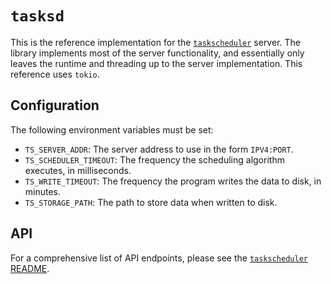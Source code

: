 # `tasksd`

This is the reference implementation for the 
[`taskscheduler`](https://github.com/joepigott/taskscheduler) server. The 
library implements most of the server functionality, and essentially only 
leaves the runtime and threading up to the server implementation. This 
reference uses `tokio`.

## Configuration

The following environment variables must be set:
* `TS_SERVER_ADDR`: The server address to use in the form `IPV4:PORT`.
* `TS_SCHEDULER_TIMEOUT`: The frequency the scheduling algorithm executes, in milliseconds.
* `TS_WRITE_TIMEOUT`: The frequency the program writes the data to disk, in minutes.
* `TS_STORAGE_PATH`: The path to store data when written to disk.

## API

For a comprehensive list of API endpoints, please see the 
[`taskscheduler` README](https://github.com/joepigott/taskscheduler/blob/master/README.md).
